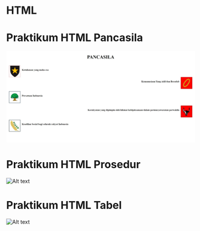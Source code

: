 # HTML

# Praktikum HTML Pancasila
![Alt text](https://github.com/Aryodjat1/HTML/blob/a5da4ad1e90be8ca3204297b38900ce9124eafd0/Praktikum_1.jpeg)
# Praktikum HTML Prosedur
![Alt text]()
# Praktikum HTML Tabel
![Alt text]()
